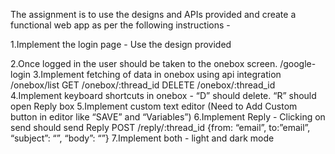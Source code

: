 The assignment is to use the designs and APIs provided and create a functional web app as per the following instructions -

1.Implement the login page - Use the design provided

2.Once logged in the user should be taken to the onebox screen. /google-login
3.Implement fetching of data in onebox using api integration /onebox/list GET /onebox/:thread_id DELETE /onebox/:thread_id
4.Implement keyboard shortcuts in onebox - “D” should delete. “R” should open Reply box
5.Implement custom text editor (Need to Add Custom button in editor like “SAVE” and “Variables”)
6.Implement Reply - Clicking on send should send Reply POST /reply/:thread_id {from: “email”, to:”email”, “subject”: “”, “body”: “”}
7.Implement both - light and dark mode
